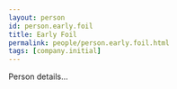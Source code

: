 ```yaml
---
layout: person
id: person.early.foil
title: Early Foil
permalink: people/person.early.foil.html
tags: [company.initial]
---
```


Person details...